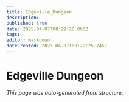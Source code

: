 ```yaml
---
title: Edgeville_Dungeon
description: 
published: true
date: 2025-04-07T08:29:28.066Z
tags: 
editor: markdown
dateCreated: 2025-04-07T08:29:25.745Z
---
```


# Edgeville Dungeon

*This page was auto-generated from structure.*